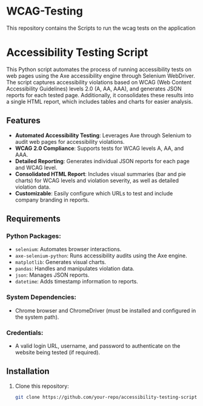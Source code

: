 # WCAG-Testing
This repository contains the Scripts to run the wcag tests on the application
# Accessibility Testing Script

This Python script automates the process of running accessibility tests on web pages using the Axe accessibility engine through Selenium WebDriver. The script captures accessibility violations based on WCAG (Web Content Accessibility Guidelines) levels 2.0 (A, AA, AAA), and generates JSON reports for each tested page. Additionally, it consolidates these results into a single HTML report, which includes tables and charts for easier analysis.

## Features

- **Automated Accessibility Testing**: Leverages Axe through Selenium to audit web pages for accessibility violations.
- **WCAG 2.0 Compliance**: Supports tests for WCAG levels A, AA, and AAA.
- **Detailed Reporting**: Generates individual JSON reports for each page and WCAG level.
- **Consolidated HTML Report**: Includes visual summaries (bar and pie charts) for WCAG levels and violation severity, as well as detailed violation data.
- **Customizable**: Easily configure which URLs to test and include company branding in reports.

## Requirements

### Python Packages:
- `selenium`: Automates browser interactions.
- `axe-selenium-python`: Runs accessibility audits using the Axe engine.
- `matplotlib`: Generates visual charts.
- `pandas`: Handles and manipulates violation data.
- `json`: Manages JSON reports.
- `datetime`: Adds timestamp information to reports.

### System Dependencies:
- Chrome browser and ChromeDriver (must be installed and configured in the system path).

### Credentials:
- A valid login URL, username, and password to authenticate on the website being tested (if required).

## Installation

1. Clone this repository:
   ```bash
   git clone https://github.com/your-repo/accessibility-testing-script.git

